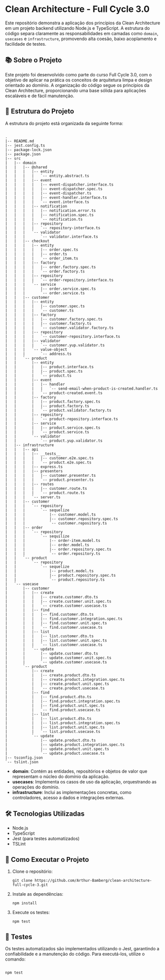 # Clean Architecture - Full Cycle 3.0

Este repositório demonstra a aplicação dos princípios da Clean Architecture em um projeto backend utilizando Node.js e TypeScript. A estrutura do código separa claramente as responsabilidades em camadas como `domain`, `usecases` e `infrastructure`, promovendo alta coesão, baixo acoplamento e facilidade de testes.

## 📚 Sobre o Projeto

Este projeto foi desenvolvido como parte do curso Full Cycle 3.0, com o objetivo de aplicar na prática os conceitos de arquitetura limpa e design orientado ao domínio. A organização do código segue os princípios da Clean Architecture, proporcionando uma base sólida para aplicações escaláveis e de fácil manutenção.

## 🧱 Estrutura do Projeto

A estrutura do projeto está organizada da seguinte forma:

```

.
|-- README.md
|-- jest.config.ts
|-- package-lock.json
|-- package.json
|-- src
|   |-- domain
|   |   |-- @shared
|   |   |   |-- entity
|   |   |   |   `-- entity.abstract.ts
|   |   |   |-- event
|   |   |   |   |-- event-dispatcher.interface.ts
|   |   |   |   |-- event-dispatcher.spec.ts
|   |   |   |   |-- event-dispatcher.ts
|   |   |   |   |-- event-handler.interface.ts
|   |   |   |   `-- event.interface.ts
|   |   |   |-- notification
|   |   |   |   |-- notification.error.ts
|   |   |   |   |-- notification.spec.ts
|   |   |   |   `-- notification.ts
|   |   |   |-- repository
|   |   |   |   `-- repository-interface.ts
|   |   |   `-- validator
|   |   |       `-- validator.interface.ts
|   |   |-- checkout
|   |   |   |-- entity
|   |   |   |   |-- order.spec.ts
|   |   |   |   |-- order.ts
|   |   |   |   `-- order_item.ts
|   |   |   |-- factory
|   |   |   |   |-- order.factory.spec.ts
|   |   |   |   `-- order.factory.ts
|   |   |   |-- repository
|   |   |   |   `-- order-repository.interface.ts
|   |   |   `-- service
|   |   |       |-- order.service.spec.ts
|   |   |       `-- order.service.ts
|   |   |-- customer
|   |   |   |-- entity
|   |   |   |   |-- customer.spec.ts
|   |   |   |   `-- customer.ts
|   |   |   |-- factory
|   |   |   |   |-- customer.factory.spec.ts
|   |   |   |   |-- customer.factory.ts
|   |   |   |   `-- customer.validator.factory.ts
|   |   |   |-- repository
|   |   |   |   `-- customer-repository.interface.ts
|   |   |   |-- validator
|   |   |   |   `-- customer.yup.validator.ts
|   |   |   `-- value-object
|   |   |       `-- address.ts
|   |   `-- product
|   |       |-- entity
|   |       |   |-- product.interface.ts
|   |       |   |-- product.spec.ts
|   |       |   `-- product.ts
|   |       |-- event
|   |       |   |-- handler
|   |       |   |   `-- send-email-when-product-is-created.handler.ts
|   |       |   `-- product-created.event.ts
|   |       |-- factory
|   |       |   |-- product.factory.spec.ts
|   |       |   |-- product.factory.ts
|   |       |   `-- product.validator.factory.ts
|   |       |-- repository
|   |       |   `-- product-repository.interface.ts
|   |       |-- service
|   |       |   |-- product.service.spec.ts
|   |       |   `-- product.service.ts
|   |       `-- validator
|   |           `-- product.yup.validator.ts
|   |-- infrastructure
|   |   |-- api
|   |   |   |-- __tests__
|   |   |   |   |-- customer.e2e.spec.ts
|   |   |   |   `-- product.e2e.spec.ts
|   |   |   |-- express.ts
|   |   |   |-- presenters
|   |   |   |   |-- customer.presenter.ts
|   |   |   |   `-- product.presenter.ts
|   |   |   |-- routes
|   |   |   |   |-- customer.route.ts
|   |   |   |   `-- product.route.ts
|   |   |   `-- server.ts
|   |   |-- customer
|   |   |   `-- repository
|   |   |       `-- sequelize
|   |   |           |-- customer.model.ts
|   |   |           |-- customer.repository.spec.ts
|   |   |           `-- customer.repository.ts
|   |   |-- order
|   |   |   `-- repository
|   |   |       `-- sequilize
|   |   |           |-- order-item.model.ts
|   |   |           |-- order.model.ts
|   |   |           |-- order.repository.spec.ts
|   |   |           `-- order.repository.ts
|   |   `-- product
|   |       `-- repository
|   |           `-- sequelize
|   |               |-- product.model.ts
|   |               |-- product.repository.spec.ts
|   |               `-- product.repository.ts
|   `-- usecase
|       |-- customer
|       |   |-- create
|       |   |   |-- create.customer.dto.ts
|       |   |   |-- create.customer.unit.spec.ts
|       |   |   `-- create.customer.usecase.ts
|       |   |-- find
|       |   |   |-- find.customer.dto.ts
|       |   |   |-- find.customer.integration.spec.ts
|       |   |   |-- find.customer.unit.spec.ts
|       |   |   `-- find.customer.usecase.ts
|       |   |-- list
|       |   |   |-- list.customer.dto.ts
|       |   |   |-- list.customer.unit.spec.ts
|       |   |   `-- list.customer.usecase.ts
|       |   `-- update
|       |       |-- update.customer.dto.ts
|       |       |-- update.customer.unit.spec.ts
|       |       `-- update.customer.usecase.ts
|       `-- product
|           |-- create
|           |   |-- create.product.dto.ts
|           |   |-- create.product.integration.spec.ts
|           |   |-- create.product.unit.spec.ts
|           |   `-- create.product.usecase.ts
|           |-- find
|           |   |-- find.product.dto.ts
|           |   |-- find.product.integration.spec.ts
|           |   |-- find.product.unit.spec.ts
|           |   `-- find.product.usecase.ts
|           |-- list
|           |   |-- list.product.dto.ts
|           |   |-- list.product.integration.spec.ts
|           |   |-- list.product.unit.spec.ts
|           |   `-- list.product.usecase.ts
|           `-- update
|               |-- update.product.dto.ts
|               |-- update.product.integration.spec.ts
|               |-- update.product.unit.spec.ts
|               `-- update.product.usecase.ts
|-- tsconfig.json
`-- tslint.json
```



* **domain**: Contém as entidades, repositórios e objetos de valor que representam o núcleo do domínio da aplicação.
* **usecases**: Implementa os casos de uso da aplicação, orquestrando as operações do domínio.
* **infrastructure**: Inclui as implementações concretas, como controladores, acesso a dados e integrações externas.

## 🛠️ Tecnologias Utilizadas

* Node.js
* TypeScript
* Jest (para testes automatizados)
* TSLint

## 🚀 Como Executar o Projeto

1. Clone o repositório:

   ```
   git clone https://github.com/Arthur-Bamberg/clean-architecture-full-cycle-3.git
   ```



2. Instale as dependências:

   ```
   npm install
   ```



3. Execute os testes:

   ```
   npm test
   ```



## 🧪 Testes

Os testes automatizados são implementados utilizando o Jest, garantindo a confiabilidade e a manutenção do código. Para executá-los, utilize o comando:

```

npm test
```
